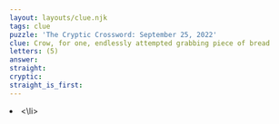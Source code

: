 ```yaml
---
layout: layouts/clue.njk
tags: clue
puzzle: 'The Cryptic Crossword: September 25, 2022'
clue: Crow, for one, endlessly attempted grabbing piece of bread
letters: (5)
answer:
straight:
cryptic:
straight_is_first:
---
```

<li><\li>